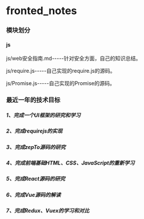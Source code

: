 # fronted_notes
### 模块划分

#### js

js/web安全指南.md-----针对安全方面，自己的知识总结。

js/require.js-----自己实现的require.js的源码。

js/Promise.js-----自己实现的Promise的源码。

### 最近一年的技术目标

##### 1、完成一个UI框架的研究和学习

##### 2、完成requirejs的实现

##### 3、完成zepTo源码的研究

##### 4、完成前端基础HTML、CSS、JavaScript的重新学习

##### 5、完成React源码的研究

##### 6、完成Vue源码的解读

##### 7、完成Redux、Vuex的学习和对比
